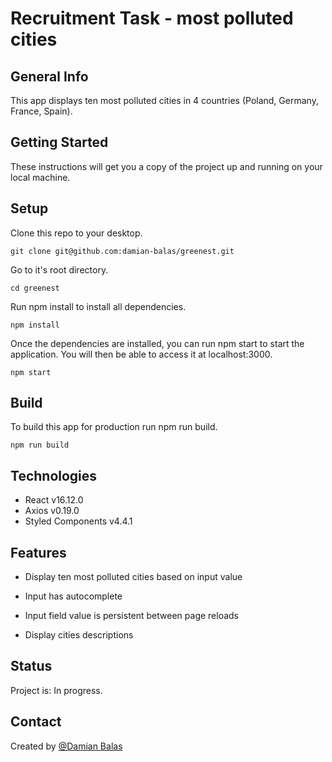 # Recruitment Task - most polluted cities

## General Info

This app displays ten most polluted cities in 4 countries (Poland, Germany, France, Spain).

## Getting Started

These instructions will get you a copy of the project up and running on your local machine.

## Setup

Clone this repo to your desktop.

    git clone git@github.com:damian-balas/greenest.git

Go to it's root directory.

    cd greenest

Run npm install to install all dependencies.

    npm install

Once the dependencies are installed, you can run npm start to start the application. You will then be able to access it at localhost:3000.

    npm start

## Build

To build this app for production run npm run build.

    npm run build

## Technologies

- React v16.12.0
- Axios v0.19.0
- Styled Components v4.4.1

## Features

- Display ten most polluted cities based on input value

- Input has autocomplete

- Input field value is persistent between page reloads

- Display cities descriptions 

## Status

Project is: In progress.

## Contact

Created by [@Damian Balas](https://github.com/damian-balas/)
